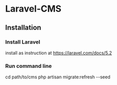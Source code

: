 # Laravel-CMS
## Installation
### Install Laravel
install as instruction at https://laravel.com/docs/5.2
### Run command line
  cd path/to/cms
  php artisan migrate:refresh --seed
